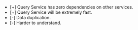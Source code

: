 - [+]  Query Service has zero dependencies on other services.
- [+] Query Service will be extremely fast.
- [-] Data duplication.
- [-] Harder to understand.

